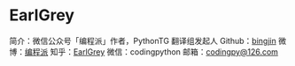 # EarlGrey

简介：微信公众号「编程派」作者，PythonTG 翻译组发起人
Github：[bingjin](https://github.com/bingjin)
微博：[编程派](http://weibo.com/codingpy/)
知乎：[EarlGrey](https://www.zhihu.com/people/earlgrey-42)
微信：codingpython
邮箱：codingpy@126.com

